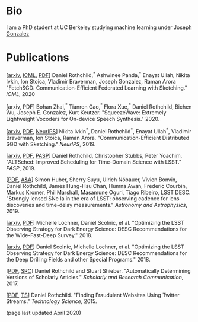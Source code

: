 # Bio

I am a PhD student at UC Berkeley studying machine learning under [Joseph Gonzalez](https://people.eecs.berkeley.edu/~jegonzal/)

# Publications

\[[arxiv](https://arxiv.org/abs/2007.07682), [ICML](http://proceedings.mlr.press/v119/rothchild20a.html), [PDF](pdfs/fetchsgd.pdf)\]
Daniel Rothchild,<sup>\*</sup> Ashwinee Panda,<sup>\*</sup> Enayat Ullah, Nikita Ivkin, Ion Stoica, Vladimir Braverman, Joseph Gonzalez, Raman Arora
"FetchSGD: Communication-Efficient Federated Learning with Sketching." <i>ICML</i>, 2020

\[[arxiv](https://arxiv.org/abs/2001.05685), [PDF](pdfs/squeezewave.pdf)\]
Bohan Zhai,<sup>\*</sup> Tianren Gao,<sup>\*</sup> Flora Xue,<sup>\*</sup> Daniel Rothchild, Bichen Wu, Joseph E. Gonzalez, Kurt Keutzer.
"SqueezeWave: Extremely Lightweight Vocoders for On-device Speech Synthesis."
2020.

\[[arxiv](https://arxiv.org/abs/1903.04488), [PDF](pdfs/sketched_sgd.pdf), [NeurIPS](http://papers.nips.cc/paper/9473-communication-efficient-distributed-sgd-with-sketching)\]
Nikita Ivkin<sup>\*</sup>, Daniel Rothchild<sup>\*</sup>, Enayat Ullah<sup>\*</sup>, Vladimir Braverman, Ion Stoica, Raman Arora.
"Communication-Efficient Distributed SGD with Sketching."
<i>NeurIPS</i>, 2019.

\[[arxiv](https://arxiv.org/abs/1903.00531), [PDF](pdfs/altsched.pdf), [PASP](https://iopscience.iop.org/article/10.1088/1538-3873/ab3300/meta)\]
Daniel Rothchild, Christopher Stubbs, Peter Yoachim.
"ALTSched: Improved Scheduling for Time-Domain Science with LSST."
<i>PASP</i>, 2019.

\[[PDF](pdfs/lensed_sn.pdf), [A&A](https://www.aanda.org/articles/aa/abs/2019/11/aa35370-19/aa35370-19.html)\]
Simon Huber, Sherry Suyu, Ulrich Nöbauer, Vivien Bonvin, Daniel Rothchild, James Hung-Hsu Chan, Humna Awan, Frederic Courbin, Markus Kromer, Phil Marshall, Masamune Oguri, Tiago Ribeiro, LSST DESC.
"Strongly lensed SNe Ia in the era of LSST: observing cadence for lens discoveries and time-delay measurements."
<i>Astronomy and Astrophysics</i>, 2019.

\[[arxiv](https://arxiv.org/abs/1812.00515), [PDF](pdfs/desc_wfd.pdf)\]
Michelle Lochner, Daniel Scolnic, et al.
"Optimizing the LSST Observing Strategy for Dark Energy Science: DESC Recommendations for the Wide-Fast-Deep Survey."
2018.

\[[arxiv](https://arxiv.org/abs/1812.00516), [PDF](pdfs/desc_dd.pdf)\]
Daniel Scolnic, Michelle Lochner, et al.
"Optimizing the LSST Observing Strategy for Dark Energy Science: DESC Recommendations for the Deep Drilling Fields and other Special Programs."
2018.

\[[PDF](pdfs/scholarly_articles.pdf), [SRC](https://src-online.ca/index.php/src/article/view/268)\]
Daniel Rothchild and Stuart Shieber.
"Automatically Determining Versions of Scholarly Articles."
<i>Scholarly and Research Communication</i>, 2017.

\[[PDF](pdfs/twitter.pdf), [TS](https://techscience.org/a/2015092905/)\]
Daniel Rothchild.
"Finding Fraudulent Websites Using Twitter Streams."
<i>Technology Science</i>, 2015.


(page last updated April 2020)
